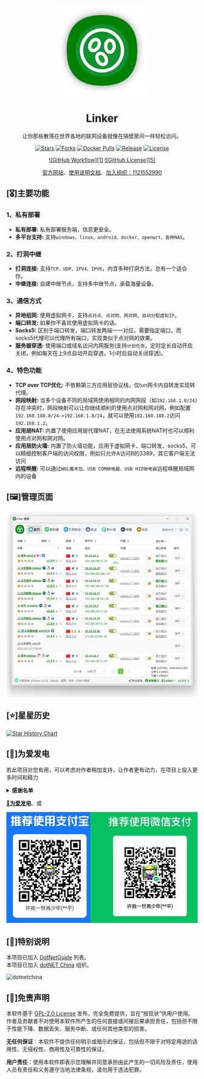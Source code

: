 
<!--
 * @Author: snltty
 * @Date: 2021-08-22 14:09:03
 * @LastEditors: snltty
 * @LastEditTime: 2022-11-21 16:36:26
 * @version: v1.0.0
 * @Descripttion: 功能说明
 * @FilePath: \client.service.ui.webd:\desktop\linker\README.md
-->
<div align="center">
<p><img src="./readme/logo.png" height="240"></p> 

# Linker

让你那些散落在世界各地的联网设备就像在隔壁房间一样轻松访问。

[![Stars](https://img.shields.io/github/stars/snltty/linker?style=for-the-badge)](https://github.com/snltty/linker)
[![Forks](https://img.shields.io/github/forks/snltty/linker?style=for-the-badge)](https://github.com/snltty/linker)
[![Docker Pulls](https://img.shields.io/docker/pulls/snltty/linker-musl?style=for-the-badge)](https://hub.docker.com/r/snltty/linker-musl)
[![Release](https://img.shields.io/github/v/release/snltty/linker?sort=semver&style=for-the-badge)](https://github.com/snltty/linker/releases)
[![License](https://img.shields.io/github/license/snltty/linker?style=for-the-badge)](https://mit-license.org/)

[![GitHub Workflow][1]](https://github.com/snltty/linker/actions)
[![GitHub License][5]](https://github.com/snltty/linker/blob/main/LICENSE)

<a href="https://linker.snltty.com">官方网站</a>、<a href="https://linker-doc.snltty.com">使用说明文档</a>、<a href="https://jq.qq.com/?_wv=1027&k=ucoIVfz4" target="_blank">加入组织：1121552990</a>

</div>

## [🎖️]主要功能

### 1、私有部署
- **私有部署:** 私有部署服务端，信息更安全。
- **多平台支持:** 支持`windows、linux、android、docker、openwrt、各种NAS`。

### 2、打洞中继
- **打洞连接:** 支持`TCP、UDP、IPV4、IPV6`，内含多种打洞方法，总有一个适合你。
- **中继连接:** 自建中继节点，支持多中继节点，承载海量设备。

### 3、通信方式
- **异地组网:** 使用虚拟网卡，支持`点对点、点对网、网对网、自动分配虚拟IP`。
- **端口转发:** 如果你不喜欢使用虚拟网卡的话。
- **Socks5:** 区别于端口转发，端口转发两端一一对应，需要指定端口，而socks5代理可以代理所有端口，实现类似于点对网的效果。
- **服务器穿透:** 使用端口或域名访问内网服务(支持`计划任务`，定时定长自动开启关闭，例如每天在上9点自动开启穿透，1小时后自动关闭穿透)。

### 4、特色功能
- **TCP over TCP优化:** 不依赖第三方应用层协议栈，仅tun网卡内自转发实现转代理。
- **网段映射:** 当多个设备不同的局域网使用相同的内网网段（如`192.168.1.0/24`）存在冲突时，网段映射可以让你继续顺利的使用点对网和网对网，例如配置`192.168.188.0/24->192.168.1.0/24`，就可以使用`192.168.188.2`访问`192.168.1.2`。
- **应用层NAT:** 内置了使用应用层代理NAT，在无法使用系统NAT时也可以顺利使用点对网和网对网。
- **应用层防火墙:** 内置了防火墙功能，应用于虚拟网卡、端口转发、socks5，可以精细控制客户端的访问权限，例如只允许A访问B的3389，其它客户端无法访问
- **远程唤醒:** 可以通过`WOL魔术包、USB COM继电器、USB HID继电器`远程唤醒局域网内的设备

## [🖼️]管理页面
<p><img src="./readme/home.jpg"></p> 

## [⭐]星星历史

[![Star History Chart](https://api.star-history.com/svg?repos=snltty/linker&type=Date)](https://www.star-history.com/#snltty/linker&Date)


## [🎁]为爱发电

若此项目对您有用，可以考虑对作者稍加支持，让作者更有动力，在项目上投入更多时间和精力

<details>
<summary><strong>感谢名单</strong></summary>
<div>

- 米多贝克&米多网络工程
- 旋律 * 3
- 阳阳
- 谢幕____(海那边的白月光)
- swayer.
- 浅浅
- 仰望 * 2
- 李氏の天下
- 小猪 * 2
- 菜菜(木子) * 3
- 杰米儿
- Oasis
- 坦然
- littleexe
- 黄品(Pim Hwang)
- GoodGoodStudy

</div>
</details>

**[🔋为爱发电](https://afdian.com/a/snltty)**、或

![pay](readme/pay.jpg)

## [👏]特别说明

本项目已加入 [DotNetGuide](https://github.com/YSGStudyHards/DotNetGuide)  列表。<br/>
本项目已加入 [dotNET China](https://gitee.com/dotnetchina)  组织。<br/>

![dotnetchina](https://images.gitee.com/uploads/images/2021/0324/120117_2da9922c_416720.png "132645_21007ea0_974299.png")


## [🚫]免责声明

本软件基于 [GPL-2.0 License](https://opensource.org/licenses/GPL-2.0) 发布，完全免费提供，旨在“按现状”供用户使用。作者及贡献者不对使用本软件所产生的任何直接或间接后果承担责任，包括但不限于性能下降、数据丢失、服务中断、或任何其他类型的损害。

**无任何保证**：本软件不提供任何明示或暗示的保证，包括但不限于对特定用途的适用性、无侵权性、商用性及可靠性的保证。

**用户责任**：使用本软件即表示您理解并同意承担由此产生的一切风险及责任，使用人员有责任和义务遵守当地法律条规，请勿用于违法犯罪。

